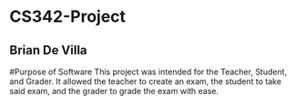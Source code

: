 # CS342-Project
## Brian De Villa

#Purpose of Software
This project was intended for the Teacher, Student, and Grader. It allowed the teacher to create an exam, the student to take said exam, and the grader to grade the exam with ease.

